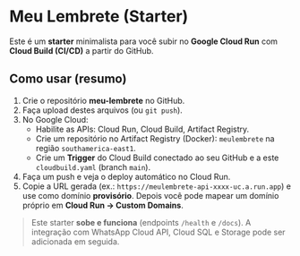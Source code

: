 # Meu Lembrete (Starter)

Este é um **starter** minimalista para você subir no **Google Cloud Run** com **Cloud Build (CI/CD)** a partir do GitHub.

## Como usar (resumo)
1. Crie o repositório **meu-lembrete** no GitHub.
2. Faça upload destes arquivos (ou `git push`).
3. No Google Cloud:
   - Habilite as APIs: Cloud Run, Cloud Build, Artifact Registry.
   - Crie um repositório no Artifact Registry (Docker): `meulembrete` na região `southamerica-east1`.
   - Crie um **Trigger** do Cloud Build conectado ao seu GitHub e a este `cloudbuild.yaml` (branch `main`).
4. Faça um push e veja o deploy automático no Cloud Run.
5. Copie a URL gerada (ex.: `https://meulembrete-api-xxxx-uc.a.run.app`) e use como domínio **provisório**. Depois você pode mapear um domínio próprio em **Cloud Run → Custom Domains**.

> Este starter **sobe e funciona** (endpoints `/health` e `/docs`). A integração com WhatsApp Cloud API, Cloud SQL e Storage pode ser adicionada em seguida.
